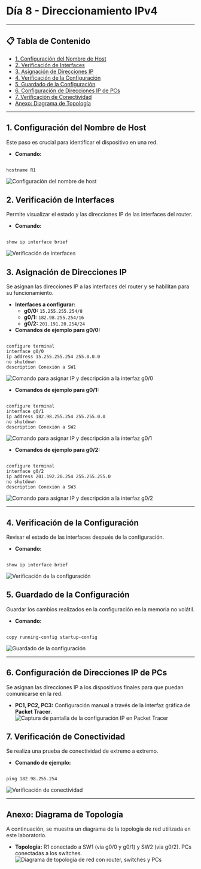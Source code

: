 # Día 8 - Direccionamiento IPv4

---

## 📋 Tabla de Contenido
- [1. Configuración del Nombre de Host](#1-configuracion-del-nombre-de-host)
- [2. Verificación de Interfaces](#2-verificacion-de-interfaces)
- [3. Asignación de Direcciones IP](#3-asignacion-de-direcciones-ip)
- [4. Verificación de la Configuración](#4-verificacion-de-la-configuracion)
- [5. Guardado de la Configuración](#5-guardado-de-la-configuracion)
- [6. Configuración de Direcciones IP de PCs](#6-configuracion-de-direcciones-ip-de-pcs)
- [7. Verificación de Conectividad](#7-verificacion-de-conectividad)
- [Anexo: Diagrama de Topología](#anexo-diagrama-de-topologia)

---

## 1. Configuración del Nombre de Host
Este paso es crucial para identificar el dispositivo en una red.
- **Comando:**
```

hostname R1

```
![Configuración del nombre de host](images/lab-dia1/configuracion-nombre-host.png)

## 2. Verificación de Interfaces
Permite visualizar el estado y las direcciones IP de las interfaces del router.
- **Comando:**
```

show ip interface brief

```
![Verificación de interfaces](images/lab-dia1/verificacion-interfaces.png)

## 3. Asignación de Direcciones IP
Se asignan las direcciones IP a las interfaces del router y se habilitan para su funcionamiento.
- **Interfaces a configurar:**
    - **g0/0:** `15.255.255.254/8`
    - **g0/1:** `182.98.255.254/16`
    - **g0/2:** `201.191.20.254/24`
- **Comandos de ejemplo para g0/0:**
```

configure terminal
interface g0/0
ip address 15.255.255.254 255.0.0.0
no shutdown
description Conexión a SW1

```
![Comando para asignar IP y descripción a la interfaz g0/0](images/lab-dia1/configuracion-ip-g00.png)

- **Comandos de ejemplo para g0/1:**
```

configure terminal
interface g0/1
ip address 182.98.255.254 255.255.0.0
no shutdown
description Conexión a SW2

```
![Comando para asignar IP y descripción a la interfaz g0/1](images/lab-dia1/configuracion-ip-g01.png)

- **Comandos de ejemplo para g0/2:**
```

configure terminal
interface g0/2
ip address 201.192.20.254 255.255.255.0
no shutdown
description Conexión a SW3

```
![Comando para asignar IP y descripción a la interfaz g0/2](images/lab-dia1/configuracion-ip-g02.png)

---
## 4. Verificación de la Configuración
Revisar el estado de las interfaces después de la configuración.
- **Comando:**
```

show ip interface brief

```
![Verificación de la configuración](images/lab-dia1/verificacion-configuracion.png)

## 5. Guardado de la Configuración
Guardar los cambios realizados en la configuración en la memoria no volátil.
- **Comando:**
```

copy running-config startup-config

```
![Guardado de la configuración](images/lab-dia1/guardado-configuracion.png)

---

## 6. Configuración de Direcciones IP de PCs
Se asignan las direcciones IP a los dispositivos finales para que puedan comunicarse en la red.
- **PC1, PC2, PC3:** Configuración manual a través de la interfaz gráfica de **Packet Tracer**.
![Captura de pantalla de la configuración IP en Packet Tracer](images/lab-dia1/configuracion-pc.png)

## 7. Verificación de Conectividad
Se realiza una prueba de conectividad de extremo a extremo.
- **Comando de ejemplo:**
```

ping 182.98.255.254

```
![Verificación de conectividad](images/lab-dia1/verificacion-conectividad.png)

---

## Anexo: Diagrama de Topología
A continuación, se muestra un diagrama de la topología de red utilizada en este laboratorio.
- **Topología:** R1 conectado a SW1 (via g0/0 y g0/1) y SW2 (via g0/2). PCs conectadas a los switches.
![Diagrama de topología de red con router, switches y PCs](images/lab-dia1/topologia-red.png)
```